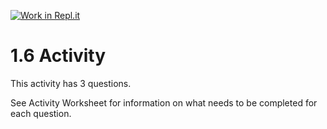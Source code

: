 [![Work in Repl.it](https://classroom.github.com/assets/work-in-replit-14baed9a392b3a25080506f3b7b6d57f295ec2978f6f33ec97e36a161684cbe9.svg)](https://classroom.github.com/online_ide?assignment_repo_id=3288338&assignment_repo_type=AssignmentRepo)
# 1.6 Activity

This activity has 3 questions.  

See Activity Worksheet for information on what needs to be completed for each question.